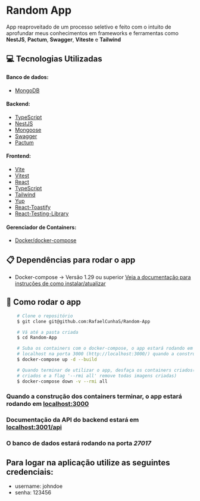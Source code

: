 # Random App

App reaproveitado de um processo seletivo e feito com o intuito de aprofundar meus conhecimentos em frameworks e ferramentas como **NestJS**, **Pactum**, **Swagger**, **Viteste** e **Tailwind**

## 💻 Tecnologias Utilizadas

#### Banco de dados:

- [MongoDB](https://www.mongodb.com/)

#### Backend:

- [TypeScript](https://www.typescriptlang.org/)
- [NestJS](https://nestjs.com/)
- [Mongoose](https://mongoosejs.com/)
- [Swagger](https://swagger.io/)
- [Pactum](https://pactumjs.github.io/)

#### Frontend:

- [Vite](https://vitejs.dev/)
- [Vitest](https://vitest.dev/)
- [React](https://pt-br.reactjs.org/)
- [TypeScript](https://www.typescriptlang.org/)
- [Tailwind](https://tailwindcss.com/)
- [Yup](https://github.com/jquense/yup)
- [React-Toastify](https://fkhadra.github.io/react-toastify/introduction)
- [React-Testing-Library](https://testing-library.com/)

#### Gerenciador de Containers:

- [Docker/docker-compose](https://www.docker.com/)

## 📋 Dependências para rodar o app

- Docker-compose -> Versão 1.29 ou superior [Veja a documentação para instruções de como instalar/atualizar](https://docs.docker.com/compose/install/)

## 🔧 Como rodar o app

```bash
    # Clone o repositório
    $ git clone git@github.com:RafaelCunhaS/Random-App

    # Vá até a pasta criada
    $ cd Random-App

    # Suba os containers com o docker-compose, o app estará rodando em plano de fundo em seu
    # localhost na porta 3000 (http://localhost:3000/) quando a construção acabar
    $ docker-compose up -d --build

    # Quando terminar de utilizar o app, desfaça os containers criados(a flag '-v' remove os volumes
    # criados e a flag '--rmi all' remove todas imagens criadas)
    $ docker-compose down -v --rmi all
```

### Quando a construção dos containers terminar, o app estará rodando em [localhost:3000](http://localhost:3000/)

### Documentação da API do backend estará em [localhost:3001/api](http://localhost:3001/api/)

### O banco de dados estará rodando na porta _27017_

## Para logar na aplicação utilize as seguintes credenciais:

- username: johndoe
- senha: 123456
